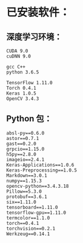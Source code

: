 # 已安装软件：

## 深度学习环境：
    CUDA 9.0
    cuDNN 9.0
    
    gcc C++
    python 3.6.5
    
    TensorFlow 1.11.0
    Torch 0.4.1
    Keras 1.0.5
    OpenCV 3.4.3
    
    
## Python 包：

```
absl-py==0.6.0
astor==0.7.1
gast==0.2.0
grpcio==1.15.0
h5py==2.8.0
imageio==2.4.1
Keras-Applications==1.0.6
Keras-Preprocessing==1.0.5
Markdown==3.0.1
numpy==1.15.3
opencv-python==3.4.3.18
Pillow==5.3.0
protobuf==3.6.1
six==1.11.0
tensorboard==1.11.0
tensorflow-gpu==1.11.0
termcolor==1.1.0
torch==0.4.1
torchvision==0.2.1
Werkzeug==0.14.1
```
    


    
    
    

